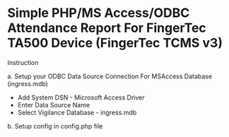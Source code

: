 <h1>Simple PHP/MS Access/ODBC Attendance Report For FingerTec TA500 Device (FingerTec TCMS v3)</h1>

Instruction

a. Setup your ODBC Data Source Connection For MSAccess Database (ingress.mdb)
- Add System DSN - Microsoft Access Driver
- Enter Data Source Name
- Select Vigilance Database - ingress.mdb

b. Setup config in config.php file
